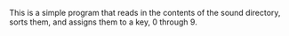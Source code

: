 This is a simple program that reads in the contents of the sound directory, sorts them, and assigns them to a key, 0 through 9.